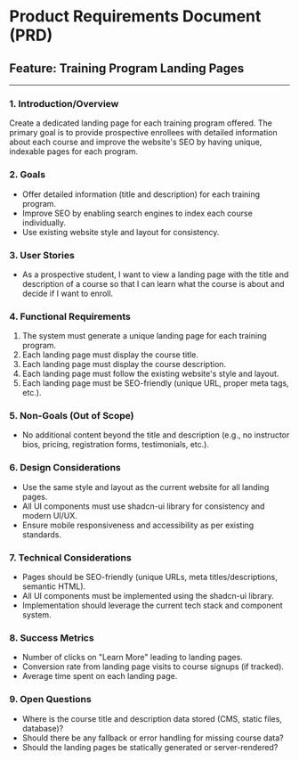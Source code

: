 # Product Requirements Document (PRD)

## Feature: Training Program Landing Pages

---

### 1. Introduction/Overview
Create a dedicated landing page for each training program offered. The primary goal is to provide prospective enrollees with detailed information about each course and improve the website's SEO by having unique, indexable pages for each program.

### 2. Goals
- Offer detailed information (title and description) for each training program.
- Improve SEO by enabling search engines to index each course individually.
- Use existing website style and layout for consistency.

### 3. User Stories
- As a prospective student, I want to view a landing page with the title and description of a course so that I can learn what the course is about and decide if I want to enroll.

### 4. Functional Requirements
1. The system must generate a unique landing page for each training program.
2. Each landing page must display the course title.
3. Each landing page must display the course description.
4. Each landing page must follow the existing website's style and layout.
5. Each landing page must be SEO-friendly (unique URL, proper meta tags, etc.).

### 5. Non-Goals (Out of Scope)
- No additional content beyond the title and description (e.g., no instructor bios, pricing, registration forms, testimonials, etc.).

### 6. Design Considerations
- Use the same style and layout as the current website for all landing pages.
- All UI components must use shadcn-ui library for consistency and modern UI/UX.
- Ensure mobile responsiveness and accessibility as per existing standards.

### 7. Technical Considerations
- Pages should be SEO-friendly (unique URLs, meta titles/descriptions, semantic HTML).
- All UI components must be implemented using the shadcn-ui library.
- Implementation should leverage the current tech stack and component system.

### 8. Success Metrics
- Number of clicks on "Learn More" leading to landing pages.
- Conversion rate from landing page visits to course signups (if tracked).
- Average time spent on each landing page.

### 9. Open Questions
- Where is the course title and description data stored (CMS, static files, database)?
- Should there be any fallback or error handling for missing course data?
- Should the landing pages be statically generated or server-rendered?
